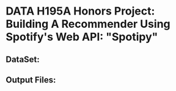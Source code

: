 # DATA H195A Honors Project: Building A Recommender Using Spotify's Web API: "Spotipy"

## DataSet:


## Output Files:
